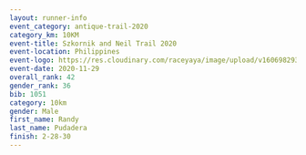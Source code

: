 ```yaml
--- 
layout: runner-info 
event_category: antique-trail-2020 
category_km: 10KM 
event-title: Szkornik and Neil Trail 2020  
event-location: Philippines 
event-logo: https://res.cloudinary.com/raceyaya/image/upload/v1606982938/logo/antiruq-trails2020_ttinm3.png 
event-date: 2020-11-29 
overall_rank: 42
gender_rank: 36
bib: 1051
category: 10km
gender: Male
first_name: Randy
last_name: Pudadera
finish: 2-28-30
--- 
```

